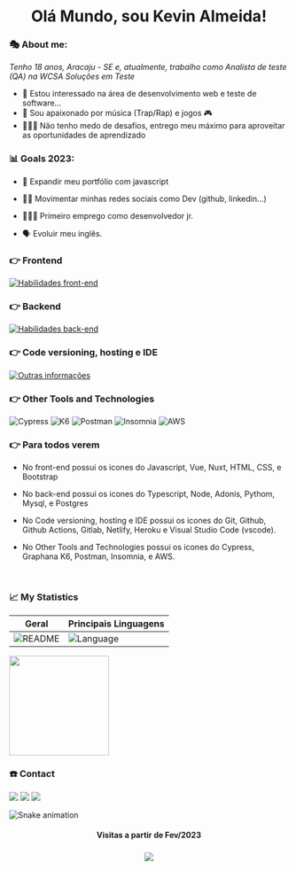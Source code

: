 <h1 align='center'>
  Olá Mundo, sou Kevin Almeida!
</h1>

### 🎭 About me:

<p>
  <em>
    Tenho 18 anos, Aracaju - SE e, atualmente, trabalho como Analista de teste (QA) na WCSA Soluções em Teste
  </em>
</p>

- 👀 Estou interessado na área de desenvolvimento web e teste de software...
- 🎵 Sou apaixonado por música (Trap/Rap) e jogos 🎮
- 🦸🏽‍♂️ Não tenho medo de desafios, entrego meu máximo para aproveitar as oportunidades de aprendizado
  
### 📊 Goals 2023:
  
- 📂 Expandir meu portfólio com javascript

- 🤳🏾 Movimentar minhas redes sociais como Dev (github, linkedin...)

- 👨🏾‍💻 Primeiro emprego como desenvolvedor jr.

- 🗣️ Evoluir meu inglês.

### 👉 Frontend
[![Habilidades front-end](https://skillicons.dev/icons?i=js,vue,nuxtjs,html,css,bootstrap,
)](https://skillicons.dev)
 
### 👉 Backend
[![Habilidades back-end](https://skillicons.dev/icons?i=ts,nodejs,adonis,py,mysql,postgres
)](https://skillicons.dev)

### 👉 Code versioning, hosting e IDE
[![Outras informações](https://skillicons.dev/icons?i=git,github,githubactions,gitlab,netlify,heroku,vscode
)](https://skillicons.dev)

### 👉 Other Tools and Technologies
![Cypress](https://img.shields.io/badge/cypress-blue.svg?style=for-the-badge&logo=cypress&logoColor=white)
![K6](https://img.shields.io/badge/k6-430098.svg?style=for-the-badge&logo=k6&logoColor=white)
![Postman](https://img.shields.io/badge/postman-FF6C37.svg?style=for-the-badge&logo=postman&logoColor=white)
![Insomnia](https://img.shields.io/badge/insomnia-purple.svg?style=for-the-badge&logo=insomnia&logoColor=white)
![AWS](https://img.shields.io/badge/AWS-232f3e.svg?style=for-the-badge&logo=amazonAWS&logoColor=orange)

### 👉 Para todos verem
- No front-end possui os icones do Javascript, Vue, Nuxt, HTML, CSS, e Bootstrap

- No back-end possui os icones do Typescript, Node, Adonis, Pythom, Mysql, e Postgres

- No Code versioning, hosting e IDE possui os icones do Git, Github, Github Actions, Gitlab, Netlify, Heroku e Visual Studio Code (vscode).

- No Other Tools and Technologies possui os icones do Cypress, Graphana K6, Postman, Insomnia, e AWS.

<br />

### 📈 My Statistics

| Geral                                                                                                                                                           | Principais Linguagens                                                                                                                                                                     |
| ------------------------------------------------------------------------------------------------------------------------------------------------------------------------ | ---------------------------------------------------------------------------------------------------------------------------------------------------------------------------------- |
| ![README](https://github-readme-stats.vercel.app/api?username=eukvyn&show_icons=true&theme=radical&include_all_commits=true&hide=issues&count_private=true") | ![Language](https://github-readme-stats.vercel.app/api/top-langs/?username=eukvyn&layout=compact&hide=java,python,jupyter%20notebook,powershell&langs_count=5&theme=radical)
  
<div>
  <img height="180em" src="https://streak-stats.demolab.com?user=eukvyn&theme=dracula&hide_border=false&locale=pt_BR&date_format=j%2Fn%5B%2FY%5D"/>
</div>
 
### ☎️ Contact
<div> 
  <a href="https://instagram.com/eukvyn" target="_blank"><img src="https://img.shields.io/badge/-Instagram-%23E4405F?style=for-the-badge&logo=instagram&logoColor=white" target="_blank"></a>
  <a href = "mailto:janioklalmeida05@gmail.com"><img src="https://img.shields.io/badge/-Gmail-%23333?style=for-the-badge&logo=gmail&logoColor=white" target="_blank"></a>
  <a href="https://www.linkedin.com/in/kevin-almeida-desenvolvedor/" target="_blank"><img src="https://img.shields.io/badge/-LinkedIn-%230077B5?style=for-the-badge&logo=linkedin&logoColor=white" target="_blank"></a> 
 
  ![Snake animation](https://github.com/eukvyn/eukvyn/blob/output/github-contribution-grid-snake.svg)
 
</div>

<h4 align="center">Visitas a partir de Fev/2023</h4>

###

<div align="center">
  <img src="https://profile-counter.glitch.me/eukvyn/count.svg?"  />
</div>
